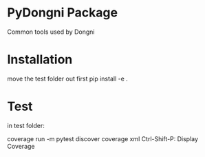 # PyDongni Package

Common tools used by Dongni 

# Installation
move the test folder out first
pip install -e .

# Test 
in test folder:

coverage run -m pytest discover
coverage xml
Ctrl-Shift-P: Display Coverage


